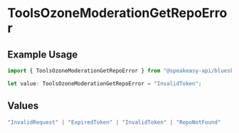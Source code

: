 # ToolsOzoneModerationGetRepoError

## Example Usage

```typescript
import { ToolsOzoneModerationGetRepoError } from "@speakeasy-api/bluesky/models/errors";

let value: ToolsOzoneModerationGetRepoError = "InvalidToken";
```

## Values

```typescript
"InvalidRequest" | "ExpiredToken" | "InvalidToken" | "RepoNotFound"
```